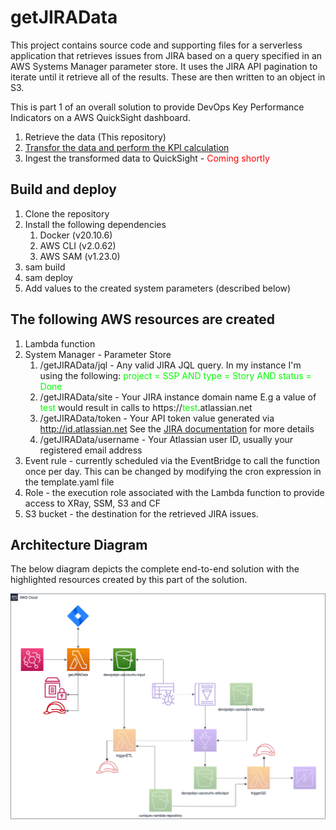 # getJIRAData

This project contains source code and supporting files for a serverless application that retrieves issues from JIRA based on a query specified in an AWS Systems Manager parameter store.  It uses the JIRA API pagination to iterate until it retrieve all of the results.  These are then written to an object in S3.

This is part 1 of an overall solution to provide DevOps Key Performance Indicators on a AWS QuickSight dashboard.
1. Retrieve the data (This repository)
1. [Transfor the data and perform the KPI calculation](https://github.com/Dazza65/triggerETL-Lambda)
1. Ingest the transformed data to QuickSight - <span style="color: red">Coming shortly</span>

## Build and deploy

1. Clone the repository
1. Install the following dependencies
    1. Docker (v20.10.6)
    1. AWS CLI (v2.0.62)
    1. AWS SAM (v1.23.0)
1. sam build
1. sam deploy
1. Add values to the created system parameters (described below)

## The following AWS resources are created

1. Lambda function
1. System Manager - Parameter Store
    1. /getJIRAData/jql - Any valid JIRA JQL query.  In my instance I'm using the following: <span style="color: lime">project = SSP AND type = Story AND status = Done</span>
    1. /getJIRAData/site - Your JIRA instance domain name E.g a value of <span style="color: lime">test</span> would result in calls to https://<span style="color: lime">test</span>.atlassian.net
    1. /getJIRAData/token - Your API token value generated via http://id.atlassian.net See the [JIRA documentation](https://support.atlassian.com/atlassian-account/docs/manage-api-tokens-for-your-atlassian-account/) for more details
    1. /getJIRAData/username - Your Atlassian user ID, usually your registered email address
1. Event rule - currently scheduled via the EventBridge to call the function once per day. This can be changed by modifying the cron expression in the template.yaml file
1. Role - the execution role associated with the Lambda function to provide access to XRay, SSM, S3 and CF
1. S3 bucket - the destination for the retrieved JIRA issues.

## Architecture Diagram
The below diagram depicts the complete end-to-end solution with the highlighted resources created by this part of the solution.

![Architecture Diagram](images/DevOpsKPIs-1.png)